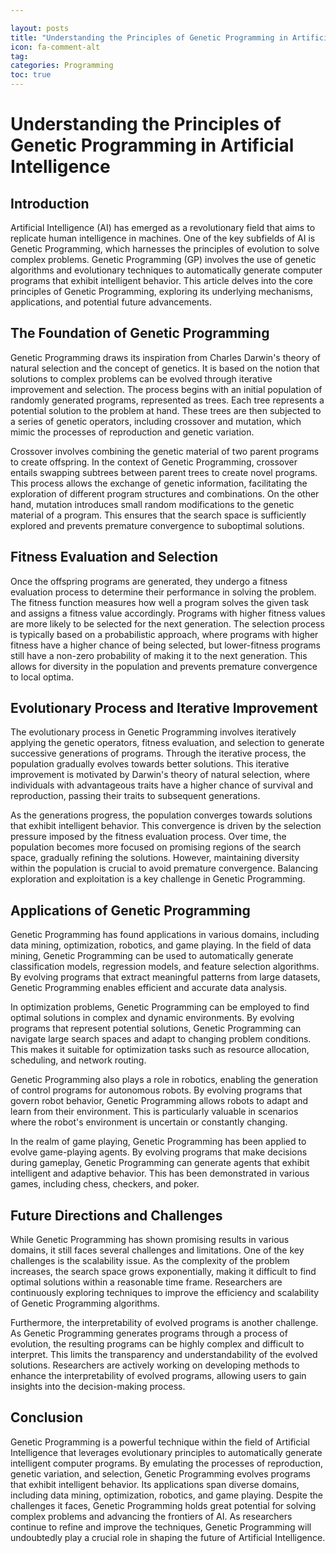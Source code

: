 ```yaml
---

layout: posts
title: "Understanding the Principles of Genetic Programming in Artificial Intelligence"
icon: fa-comment-alt
tag:      
categories: Programming
toc: true
---
```




# Understanding the Principles of Genetic Programming in Artificial Intelligence

## Introduction

Artificial Intelligence (AI) has emerged as a revolutionary field that aims to replicate human intelligence in machines. One of the key subfields of AI is Genetic Programming, which harnesses the principles of evolution to solve complex problems. Genetic Programming (GP) involves the use of genetic algorithms and evolutionary techniques to automatically generate computer programs that exhibit intelligent behavior. This article delves into the core principles of Genetic Programming, exploring its underlying mechanisms, applications, and potential future advancements.

## The Foundation of Genetic Programming

Genetic Programming draws its inspiration from Charles Darwin's theory of natural selection and the concept of genetics. It is based on the notion that solutions to complex problems can be evolved through iterative improvement and selection. The process begins with an initial population of randomly generated programs, represented as trees. Each tree represents a potential solution to the problem at hand. These trees are then subjected to a series of genetic operators, including crossover and mutation, which mimic the processes of reproduction and genetic variation.

Crossover involves combining the genetic material of two parent programs to create offspring. In the context of Genetic Programming, crossover entails swapping subtrees between parent trees to create novel programs. This process allows the exchange of genetic information, facilitating the exploration of different program structures and combinations. On the other hand, mutation introduces small random modifications to the genetic material of a program. This ensures that the search space is sufficiently explored and prevents premature convergence to suboptimal solutions.

## Fitness Evaluation and Selection

Once the offspring programs are generated, they undergo a fitness evaluation process to determine their performance in solving the problem. The fitness function measures how well a program solves the given task and assigns a fitness value accordingly. Programs with higher fitness values are more likely to be selected for the next generation. The selection process is typically based on a probabilistic approach, where programs with higher fitness have a higher chance of being selected, but lower-fitness programs still have a non-zero probability of making it to the next generation. This allows for diversity in the population and prevents premature convergence to local optima.

## Evolutionary Process and Iterative Improvement

The evolutionary process in Genetic Programming involves iteratively applying the genetic operators, fitness evaluation, and selection to generate successive generations of programs. Through the iterative process, the population gradually evolves towards better solutions. This iterative improvement is motivated by Darwin's theory of natural selection, where individuals with advantageous traits have a higher chance of survival and reproduction, passing their traits to subsequent generations.

As the generations progress, the population converges towards solutions that exhibit intelligent behavior. This convergence is driven by the selection pressure imposed by the fitness evaluation process. Over time, the population becomes more focused on promising regions of the search space, gradually refining the solutions. However, maintaining diversity within the population is crucial to avoid premature convergence. Balancing exploration and exploitation is a key challenge in Genetic Programming.

## Applications of Genetic Programming

Genetic Programming has found applications in various domains, including data mining, optimization, robotics, and game playing. In the field of data mining, Genetic Programming can be used to automatically generate classification models, regression models, and feature selection algorithms. By evolving programs that extract meaningful patterns from large datasets, Genetic Programming enables efficient and accurate data analysis.

In optimization problems, Genetic Programming can be employed to find optimal solutions in complex and dynamic environments. By evolving programs that represent potential solutions, Genetic Programming can navigate large search spaces and adapt to changing problem conditions. This makes it suitable for optimization tasks such as resource allocation, scheduling, and network routing.

Genetic Programming also plays a role in robotics, enabling the generation of control programs for autonomous robots. By evolving programs that govern robot behavior, Genetic Programming allows robots to adapt and learn from their environment. This is particularly valuable in scenarios where the robot's environment is uncertain or constantly changing.

In the realm of game playing, Genetic Programming has been applied to evolve game-playing agents. By evolving programs that make decisions during gameplay, Genetic Programming can generate agents that exhibit intelligent and adaptive behavior. This has been demonstrated in various games, including chess, checkers, and poker.

## Future Directions and Challenges

While Genetic Programming has shown promising results in various domains, it still faces several challenges and limitations. One of the key challenges is the scalability issue. As the complexity of the problem increases, the search space grows exponentially, making it difficult to find optimal solutions within a reasonable time frame. Researchers are continuously exploring techniques to improve the efficiency and scalability of Genetic Programming algorithms.

Furthermore, the interpretability of evolved programs is another challenge. As Genetic Programming generates programs through a process of evolution, the resulting programs can be highly complex and difficult to interpret. This limits the transparency and understandability of the evolved solutions. Researchers are actively working on developing methods to enhance the interpretability of evolved programs, allowing users to gain insights into the decision-making process.

## Conclusion

Genetic Programming is a powerful technique within the field of Artificial Intelligence that leverages evolutionary principles to automatically generate intelligent computer programs. By emulating the processes of reproduction, genetic variation, and selection, Genetic Programming evolves programs that exhibit intelligent behavior. Its applications span diverse domains, including data mining, optimization, robotics, and game playing. Despite the challenges it faces, Genetic Programming holds great potential for solving complex problems and advancing the frontiers of AI. As researchers continue to refine and improve the techniques, Genetic Programming will undoubtedly play a crucial role in shaping the future of Artificial Intelligence.